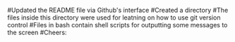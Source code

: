 
#Updated the README file via Github's interface
#Created a directory 
#The files inside this directory were used for leatning on how to use git version control
#Files in bash contain shell scripts for outputting some messages to the screen
#Cheers:
